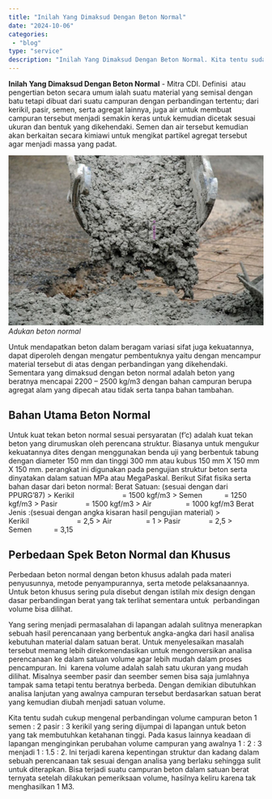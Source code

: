 ```yaml
---
title: "Inilah Yang Dimaksud Dengan Beton Normal"
date: "2024-10-06"
categories:
 - "blog"
type: "service"
description: "Inilah Yang Dimaksud Dengan Beton Normal. Kita tentu sudah cukup mengenal perbandingan volume campuran beton 1 semen : 2 pasir : 3 kerikil yang sering dijump..."
---
```


**Inilah Yang Dimaksud Dengan Beton Normal** - Mitra CDI. Definisi  atau pengertian beton secara umum ialah suatu material yang semisal dengan batu tetapi dibuat dari suatu campuran dengan perbandingan tertentu; dari kerikil, pasir, semen, serta agregat lainnya, juga air untuk membuat campuran tersebut menjadi semakin keras untuk kemudian dicetak sesuai ukuran dan bentuk yang dikehendaki. Semen dan air tersebut kemudian akan berkaitan secara kimiawi untuk mengikat partikel agregat tersebut agar menjadi massa yang padat.

![Beton normal](/images/blog/beton-normal.jpg)
*Adukan beton normal*

Untuk mendapatkan beton dalam beragam variasi sifat juga kekuatannya, dapat diperoleh dengan mengatur pembentuknya yaitu dengan mencampur material tersebut di atas dengan perbandingan yang dikehendaki. Sementara yang dimaksud dengan beton normal adalah beton yang beratnya mencapai 2200 – 2500 kg/m3 dengan bahan campuran berupa agregat alam yang dipecah atau tidak serta tanpa bahan tambahan.

 ## Bahan Utama Beton Normal

Untuk kuat tekan beton normal sesuai persyaratan (f’c) adalah kuat tekan beton yang dirumuskan oleh perencana struktur. Biasanya untuk mengukur kekuatannya dites dengan menggunakan benda uji yang berbentuk tabung dengan diameter 150 mm dan tinggi 300 mm atau kubus 150 mm X 150 mm X 150 mm. perangkat ini digunakan pada pengujian struktur beton serta dinyatakan dalam satuan MPa atau MegaPaskal. Berikut Sifat fisika serta bahan dasar dari beton normal:
Berat Satuan: (sesuai dengan dari PPURG’87) > Kerikil                        = 1500 kgf/m3
\> Semen           = 1250 kgf/m3 > Pasir              = 1500 kgf/m3 > Air                 = 1000 kgf/m3 Berat Jenis :(sesuai dengan angka kisaran hasil pengujian material) > Kerikil                        = 2,5
\> Air                 = 1 > Pasir              = 2,5 > Semen           = 3,15

 ## Perbedaan Spek Beton Normal dan Khusus

Perbedaan beton normal dengan beton khusus adalah pada materi penyusunnya, metode penyampurannya, serta metode pelaksanaannya. Untuk beton khusus sering pula disebut dengan istilah mix design dengan dasar perbandingan berat yang tak terlihat sementara untuk  perbandingan volume bisa dilihat.

Yang sering menjadi permasalahan di lapangan adalah sulitnya menerapkan sebuah hasil perencanaan yang berbentuk angka-angka dari hasil analisa kebutuhan material dalam satuan berat. Untuk menyelesaikan masalah tersebut memang lebih direkomendasikan untuk mengonversikan analisa perencanaan ke dalam satuan volume agar lebih mudah dalam proses pencampuran. Ini  karena volume adalah salah satu ukuran yang mudah dilihat. Misalnya seember pasir dan seember semen bisa saja jumlahnya tampak sama tetapi tentu beratnya berbeda. Dengan demikian dibutuhkan analisa lanjutan yang awalnya campuran tersebut berdasarkan satuan berat yang kemudian diubah menjadi satuan volume.

> 
Kita tentu sudah cukup mengenal perbandingan volume campuran beton 1 semen : 2 pasir : 3 kerikil yang sering dijumpai di lapangan untuk beton yang tak membutuhkan ketahanan tinggi. Pada kasus lainnya keadaan di lapangan menginginkan perubahan volume campuran yang awalnya 1 : 2 : 3 menjadi 1 : 1.5 : 2\. Ini terjadi karena kepentingan struktur dan kadang dalam sebuah perencanaan tak sesuai dengan analisa yang berlaku sehingga sulit untuk diterapkan. Bisa terjadi suatu campuran beton dalam satuan berat ternyata setelah dilakukan pemeriksaan volume, hasilnya keliru karena tak menghasilkan 1 M3.

